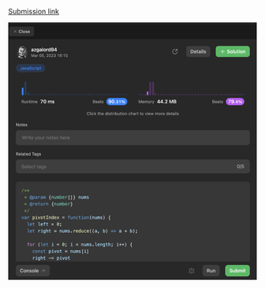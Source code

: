 [Submission link](https://leetcode.com/problems/find-pivot-index/solutions/3259747/find-pivot-index-javascript-solution-using-two-pointers/)

![image info](./screen.png)
